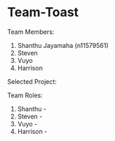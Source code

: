 # Team-Toast

Team Members:
1. Shanthu Jayamaha (n11579561)
2. Steven
3. Vuyo
4. Harrison

Selected Project:

Team Roles:
1. Shanthu -
2. Steven -
3. Vuyo -
4. Harrison -
